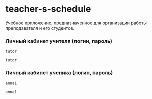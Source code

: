 # teacher-s-schedule
Учебное приложение, предназначенное для организации работы преподавателя и его студентов.

### Личный кабинет учителя (логин, пароль)
```
tutor
```
```
tutor
```


### Личный кабинет ученика (логин, пароль)
```
anna1
```
```
anna1
```
